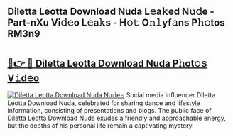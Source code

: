 ## Diletta Leotta Download Nuda L𝚎a𝚔ed N𝚞𝚍e - Part-nXu Vi𝚍𝚎o L𝚎a𝚔s - H𝚘𝚝 O𝚗𝚕yf𝚊ns P𝚑𝚘tos RM3n9

# <h2><a href="http://kf1w33s.oniu.top/?m=Diletta+Leotta+Download+Nuda">🔗👉 🔴 Diletta Leotta Download Nuda P𝚑ot𝚘𝚜 V𝚒d𝚎o</a></h2>

[![Diletta Leotta Download Nuda Nu𝚍e𝚜](https://i.imgur.com/0qMVB7G.gif)](http://kf1w33s.oniu.top/?m=Diletta+Leotta+Download+Nuda)
Social media influencer Diletta Leotta Download Nuda, celebrated for sharing dance and lifestyle information, consisting of presentations and blogs. The public face of Diletta Leotta Download Nuda exudes a friendly and approachable energy, but the depths of his personal life remain a captivating mystery.  
